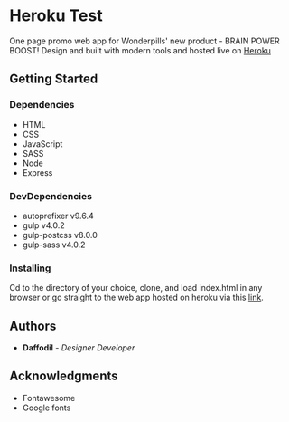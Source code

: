 # Heroku Test

One page promo web app for Wonderpills' new product - BRAIN POWER BOOST! Design and built with modern tools and hosted live on [Heroku](https://wonderpill.herokuapp.com/)

## Getting Started

### Dependencies

* HTML
* CSS
* JavaScript
* SASS
* Node
* Express

### DevDependencies

* autoprefixer v9.6.4
* gulp v4.0.2
* gulp-postcss v8.0.0
* gulp-sass v4.0.2

### Installing

Cd to the directory of your choice, clone, and load index.html in any browser or go straight to the web app hosted on heroku via this [link](https://wonderpill.herokuapp.com/).

## Authors

* **Daffodil** - *Designer* *Developer* 

## Acknowledgments

*  Fontawesome
*  Google fonts


